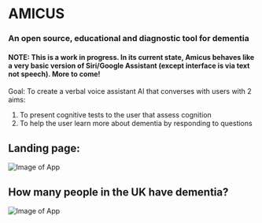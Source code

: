 # AMICUS
### An open source, educational and diagnostic tool for dementia

#### NOTE: This is a work in progress. In its current state, Amicus behaves like a very basic version of Siri/Google Assistant (except interface is via text not speech). More to come!

Goal:
To create a verbal voice assistant AI that converses with users with 2 aims:
1. To present cognitive tests to the user that assess cognition
2. To help the user learn more about dementia by responding to questions

## Landing page:

![Image of App](https://github.com/srdsam/Amicus/blob/master/Images/v1.png)


## How many people in the UK have dementia?


![Image of App](https://github.com/srdsam/Amicus/blob/master/Images/question_1.png)
